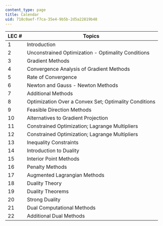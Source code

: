 ```yaml
---
content_type: page
title: Calendar
uid: 718c0aef-f7ca-35e4-9b5b-2d5a22819b48
---
```


| LEC # | Topics |
| --- | --- |
| 1 | Introduction |
| 2 | Unconstrained Optimization - Optimality Conditions |
| 3 | Gradient Methods |
| 4 | Convergence Analysis of Gradient Methods |
| 5 | Rate of Convergence |
| 6 | Newton and Gauss - Newton Methods |
| 7 | Additional Methods |
| 8 | Optimization Over a Convex Set; Optimality Conditions |
| 9 | Feasible Direction Methods |
| 10 | Alternatives to Gradient Projection |
| 11 | Constrained Optimization; Lagrange Multipliers |
| 12 | Constrained Optimization; Lagrange Multipliers |
| 13 | Inequality Constraints |
| 14 | Introduction to Duality |
| 15 | Interior Point Methods |
| 16 | Penalty Methods |
| 17 | Augmented Lagrangian Methods |
| 18 | Duality Theory |
| 19 | Duality Theorems |
| 20 | Strong Duality |
| 21 | Dual Computational Methods |
| 22 | Additional Dual Methods